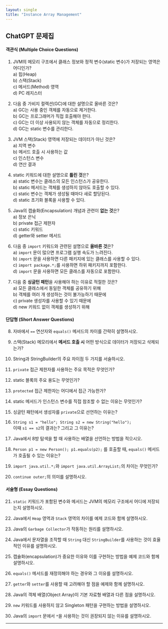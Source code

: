 ```yaml
---
layout: single
title: "Instance Array Management"
---
```


## ChatGPT 문제집

#### **객관식 (Multiple Choice Questions)**
1. JVM의 메모리 구조에서 클래스 정보와 정적 변수(static 변수)가 저장되는 영역은 어디인가?  
   a) 힙(Heap)  
   b) 스택(Stack)  
   c) 메서드(Method) 영역  
   d) PC 레지스터

2. 다음 중 가비지 컬렉션(GC)에 대한 설명으로 올바른 것은?  
   a) GC는 사용 중인 객체를 자동으로 제거한다.  
   b) GC는 프로그래머가 직접 호출해야 한다.  
   c) GC는 더 이상 사용되지 않는 객체를 자동으로 정리한다.  
   d) GC는 static 변수를 관리한다.

3. JVM 스택(Stack) 영역에 저장되는 데이터가 아닌 것은?  
   a) 지역 변수  
   b) 메서드 호출 시 사용하는 값  
   c) 인스턴스 변수  
   d) 연산 결과

4. static 키워드에 대한 설명으로 **틀린 것**은?  
   a) static 변수는 클래스의 모든 인스턴스가 공유한다.  
   b) static 메서드는 객체를 생성하지 않아도 호출할 수 있다.  
   c) static 변수는 객체가 생성될 때마다 새로 할당된다.  
   d) static 초기화 블록을 사용할 수 있다.

5. Java의 캡슐화(Encapsulation) 개념과 관련이 **없는 것**은?  
   a) 정보 은닉  
   b) private 접근 제한자  
   c) static 키워드  
   d) getter와 setter 메서드

6. 다음 중 `import` 키워드와 관련된 설명으로 **올바른 것**은?  
   a) `import` 문이 많으면 프로그램 실행 속도가 느려진다.  
   b) `import` 문을 사용하면 다른 패키지에 있는 클래스를 사용할 수 있다.  
   c) `import package.*;`를 사용하면 하위 패키지까지 포함한다.  
   d) `import` 문을 사용하면 모든 클래스를 자동으로 포함한다.

7. 다음 중 **싱글턴 패턴**을 사용해야 하는 이유로 적절한 것은?  
   a) 모든 클래스에서 동일한 객체를 공유하기 위해  
   b) 객체를 여러 개 생성하는 것이 불가능하기 때문에  
   c) private 생성자를 사용할 수 있기 때문에  
   d) new 키워드 없이 객체를 생성하기 위해

#### **단답형 (Short Answer Questions)**
8. 자바에서 `==` 연산자와 `equals()` 메서드의 차이를 간략히 설명하시오.

9. 스택(Stack) 메모리에서 **메서드 호출 시** 어떤 방식으로 데이터가 저장되고 삭제되는가?

10. String과 StringBuilder의 주요 차이점 두 가지를 서술하시오.

11. `private` 접근 제한자를 사용하는 주요 목적은 무엇인가?

12. static 블록의 주요 용도는 무엇인가?

13. `protected` 접근 제한자는 어디에서 접근 가능한가?

14. static 메서드가 인스턴스 변수를 직접 참조할 수 없는 이유는 무엇인가?

15. 싱글턴 패턴에서 생성자를 `private`으로 선언하는 이유는?

16. `String s1 = "hello"; String s2 = new String("hello");`  
    이때 `s1 == s2`의 결과는? 그리고 그 이유는?

17. Java에서 8방 탐색을 할 때 사용하는 배열을 선언하는 방법을 적으시오.

18. `Person p1 = new Person(); p1.equals(p2);` 를 호출할 때, `equals()` 메서드가 호출될 수 있는 이유는?

19. `import java.util.*;`와 `import java.util.ArrayList;`의 차이는 무엇인가?

20. `continue outer;`의 의미를 설명하시오.

#### **서술형 (Essay Questions)**
21. `static` 키워드가 포함된 변수와 메서드는 JVM의 메모리 구조에서 어디에 저장되는지 설명하시오.

22. Java에서 `Heap` 영역과 `Stack` 영역의 차이를 예제 코드와 함께 설명하시오.

23. Java의 `Garbage Collector`가 작동하는 원리를 설명하시오.

24. Java에서 문자열을 조작할 때 `String` 대신 `StringBuilder`를 사용하는 것이 효율적인 이유를 설명하시오.

25. 캡슐화(encapsulation)가 중요한 이유와 이를 구현하는 방법을 예제 코드와 함께 설명하시오.

26. `equals()` 메서드를 재정의해야 하는 경우와 그 이유를 설명하시오.

27. `getter`와 `setter`를 사용할 때 고려해야 할 점을 예제와 함께 설명하시오.

28. Java의 객체 배열(Object Array)이 기본 자료형 배열과 다른 점을 설명하시오.

29. `new` 키워드를 사용하지 않고 Singleton 패턴을 구현하는 방법을 설명하시오.

30. Java의 `import` 문에서 `*`을 사용하는 것이 권장되지 않는 이유를 설명하시오.

---



